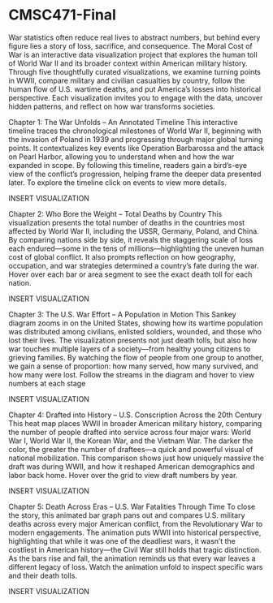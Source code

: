 # CMSC471-Final

War statistics often reduce real lives to abstract numbers, but behind every figure lies a story of loss, sacrifice, and consequence. The Moral Cost of War is an interactive data visualization project that explores the human toll of World War II and its broader context within American military history. Through five thoughtfully curated visualizations, we examine turning points in WWII, compare military and civilian casualties by country, follow the human flow of U.S. wartime deaths, and put America’s losses into historical perspective. Each visualization invites you to engage with the data, uncover hidden patterns, and reflect on how war transforms societies.

Chapter 1: The War Unfolds – An Annotated Timeline
This interactive timeline traces the chronological milestones of World War II, beginning with the invasion of Poland in 1939 and progressing through major global turning points. It contextualizes key events like Operation Barbarossa and the attack on Pearl Harbor, allowing you to understand when and how the war expanded in scope. By following this timeline, readers gain a bird’s-eye view of the conflict’s progression, helping frame the deeper data presented later.
To explore the timeline click on events to view more details.

INSERT VISUALIZATION 

Chapter 2: Who Bore the Weight – Total Deaths by Country
This visualization presents the total number of deaths in the countries most affected by World War II, including the USSR, Germany, Poland, and China. By comparing nations side by side, it reveals the staggering scale of loss each endured—some in the tens of millions—highlighting the uneven human cost of global conflict. It also prompts reflection on how geography, occupation, and war strategies determined a country’s fate during the war.
Hover over each bar or area segment to see the exact death toll for each nation.

INSERT VISUALIZATION 

Chapter 3: The U.S. War Effort – A Population in Motion
This Sankey diagram zooms in on the United States, showing how its wartime population was distributed among civilians, enlisted soldiers, wounded, and those who lost their lives. The visualization presents not just death tolls, but also how war touches multiple layers of a society—from healthy young citizens to grieving families. By watching the flow of people from one group to another, we gain a sense of proportion: how many served, how many survived, and how many were lost.
Follow the streams in the diagram and hover to view numbers at each stage


INSERT VISUALIZATION 

Chapter 4: Drafted into History – U.S. Conscription Across the 20th Century
This heat map places WWII in broader American military history, comparing the number of people drafted into service across four major wars: World War I, World War II, the Korean War, and the Vietnam War. The darker the color, the greater the number of draftees—a quick and powerful visual of national mobilization. This comparison shows just how uniquely massive the draft was during WWII, and how it reshaped American demographics and labor back home.
Hover over the grid to view draft numbers by year.


INSERT VISUALIZATION 


Chapter 5: Death Across Eras – U.S. War Fatalities Through Time
To close the story, this animated bar graph pans out and compares U.S. military deaths across every major American conflict, from the Revolutionary War to modern engagements. The animation puts WWII into historical perspective, highlighting that while it was one of the deadliest wars, it wasn’t the costliest in American history—the Civil War still holds that tragic distinction. As the bars rise and fall, the animation reminds us that every war leaves a different legacy of loss.
Watch the animation unfold to inspect specific wars and their death tolls.


INSERT VISUALIZATION 
